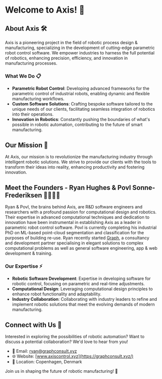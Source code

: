 # Welcome to Axis! 🏡

## About Axis 🛠️

Axis is a pioneering project in the field of robotic process design & manufacturing, specializing in the development of cutting-edge parametric robot control software. We empower industries to harness the full potential of robotics, enhancing precision, efficiency, and innovation in manufacturing processes.

### What We Do 📋

- **Parametric Robot Control**: Developing advanced frameworks for the parametric control of industrial robots, enabling dynamic and flexible manufacturing workflows.
- **Custom Software Solutions**: Crafting bespoke software tailored to the unique needs of our clients, facilitating seamless integration of robotics into their operations.
- **Innovation in Robotics**: Constantly pushing the boundaries of what's possible in robotic automation, contributing to the future of smart manufacturing.

## Our Mission 🌟

At Axis, our mission is to revolutionize the manufacturing industry through intelligent robotic solutions. We strive to provide our clients with the tools to transform their ideas into reality, enhancing productivity and fostering innovation.

## Meet the Founders - Ryan Hughes & Povl Sonne-Frederiksen 👨‍💼👨‍💼

Ryan & Povl, the brains behind Axis, are R&D software engineers and researchers with a profound passion for computational design and robotics. Their expertise in advanced computational techniques and dedication to innovation have been instrumental in establishing Axis as a leader in parametric robot control software. Povl is currently completing his industrial PhD on ML-based point-cloud segmentation and classification for the purposes of building re-use. Ryan recently started [Graph](https://graphconsult.xyz/), a consultancy and development partner specialising in elegant solutions to complex computational problems as well as general software engineering, app & web development & training.

### Our Expertise ⚡

- **Robotic Software Development**: Expertise in developing software for robotic control, focusing on parametric and real-time adjustments.
- **Computational Design**: Leveraging computational design principles to enhance robot functionality and adaptability.
- **Industry Collaboration**: Collaborating with industry leaders to refine and implement robotic solutions that meet the evolving demands of modern manufacturing.

## Connect with Us 🤝

Interested in exploring the possibilities of robotic automation? Want to discuss a potential collaboration? We'd love to hear from you!

- 📧 Email: [ryan@graphconsult.xyz](mailto:ryan@graphconsult.xyz)
- 🌐 Website: [www.axiscontrol.xyz](https://graphconsult.xyz/)
- 📍 Location: Copenhagen, Denmark

Join us in shaping the future of robotic manufacturing! 🚀
